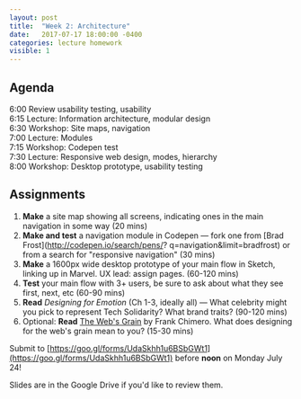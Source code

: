 ```yaml
---
layout: post
title:  "Week 2: Architecture"
date:   2017-07-17 18:00:00 -0400
categories: lecture homework
visible: 1
---
```


## Agenda

6:00 Review usability testing, usability  
6:15 Lecture: Information architecture, modular design  
6:30 Workshop: Site maps, navigation   
7:00 Lecture: Modules  
7:15 Workshop: Codepen test  
7:30 Lecture: Responsive web design, modes, hierarchy  
8:00 Workshop: Desktop prototype, usability testing  

## Assignments

1. **Make** a site map showing all screens, indicating ones in the main navigation in some way (20 mins)
2. **Make and test** a navigation module in Codepen — fork one from [Brad Frost](http://codepen.io/search/pens/? q=navigation&limit=bradfrost) or from a search for "responsive navigation" (30 mins)
3. **Make** a 1600px wide desktop prototype of your main flow in Sketch, linking up in Marvel. UX lead: assign pages. (60-120 mins)
4. **Test** your main flow with 3+ users, be sure to ask about what they see first, next, etc (60-90 mins)
5. **Read** *Designing for Emotion* (Ch 1-3, ideally all) — What celebrity might you pick to represent Tech Solidarity? What brand traits? (90-120 mins)
6. Optional: **Read** [The Web's Grain](https://www.frankchimero.com/writing/the-webs-grain/) by Frank Chimero. What does designing for the web's grain mean to you? (15-30 mins)

Submit to [https://goo.gl/forms/UdaSkhh1u6BSbGWt1](https://goo.gl/forms/UdaSkhh1u6BSbGWt1) before **noon** on Monday July 24!

Slides are in the Google Drive if you'd like to review them.
